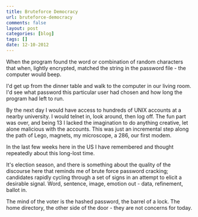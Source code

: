 ```yaml
---
title: Bruteforce Democracy
url: bruteforce-democracy
comments: false
layout: post
categories: [blog]
tags: []
date: 12-10-2012
---
```

When the program found the word or combination of random characters that when, lightly encrypted, matched the string in the password file - the computer would beep. 

I'd get up from the dinner table and walk to the computer in our living room. I'd see what password this particular user had chosen and how long the program had left to run. 

By the next day I would have access to hundreds of UNIX accounts at a nearby university. I would telnet in, look around, then log off. The fun part was over, and being 13 I lacked the imagination to do anything creative, let alone malicious with the accounts. This was just an incremental step along the path of Lego, magnets, my microscope, a 286, our first modem.

In the last few weeks here in the US I have remembered and thought repeatedly about this long-lost time. 

It's election season, and there is something about the quality of the discourse here that reminds me of brute force password cracking; candidates rapidly cycling through a set of signs in an attempt to elicit a desirable signal. Word, sentence, image, emotion out - data, refinement, ballot in. 

The mind of the voter is the hashed password, the barrel of a lock. The home directory, the other side of the door - they are not concerns for today.





